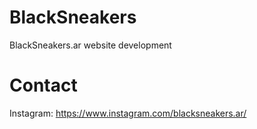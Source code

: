 # BlackSneakers

BlackSneakers.ar website development

# Contact

Instagram: https://www.instagram.com/blacksneakers.ar/